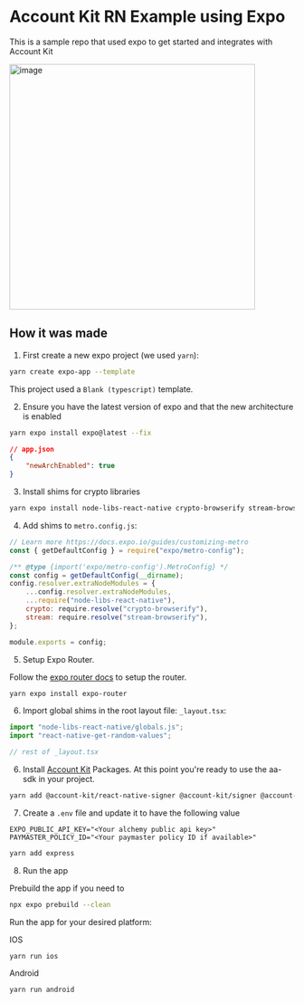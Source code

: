 # Account Kit RN Example using Expo

This is a sample repo that used expo to get started and integrates with Account Kit

<img width="434" alt="image" src="https://github.com/alchemyplatform/aa-sdk-rn-expo/assets/4642570/e0dab7bc-f980-46eb-966c-13be7e79bc15">

## How it was made

1. First create a new expo project (we used `yarn`):

```bash
yarn create expo-app --template
```

This project used a `Blank (typescript)` template.

2. Ensure you have the latest version of expo and that the new architecture is enabled

```bash
yarn expo install expo@latest --fix
```

```json
// app.json
{
	"newArchEnabled": true
}
```

3. Install shims for crypto libraries

```bash
yarn expo install node-libs-react-native crypto-browserify stream-browserify react-native-get-random-values
```

4. Add shims to `metro.config.js`:

```javascript
// Learn more https://docs.expo.io/guides/customizing-metro
const { getDefaultConfig } = require("expo/metro-config");

/** @type {import('expo/metro-config').MetroConfig} */
const config = getDefaultConfig(__dirname);
config.resolver.extraNodeModules = {
	...config.resolver.extraNodeModules,
	...require("node-libs-react-native"),
	crypto: require.resolve("crypto-browserify"),
	stream: require.resolve("stream-browserify"),
};

module.exports = config;
```

5. Setup Expo Router.

Follow the [expo router docs](https://docs.expo.dev/router/installation/) to setup the router.

```bash
yarn expo install expo-router
```

6. Import global shims in the root layout file: `_layout.tsx`:

```typescript
import "node-libs-react-native/globals.js";
import "react-native-get-random-values";

// rest of _layout.tsx
```

6. Install [Account Kit](https://www.alchemy.com/docs/wallets) Packages. At this point you're ready to use the aa-sdk in your project.

```bash
yarn add @account-kit/react-native-signer @account-kit/signer @account-kit/smart-contracts @account-kit/infra
```

7. Create a `.env` file and update it to have the following value

```
EXPO_PUBLIC_API_KEY="<Your alchemy public api key>"
PAYMASTER_POLICY_ID="<Your paymaster policy ID if available>"
```

```bash
yarn add express
```

8. Run the app

Prebuild the app if you need to
```bash
npx expo prebuild --clean
```

Run the app for your desired platform:

IOS
```
yarn run ios
```

Android
```
yarn run android
```
